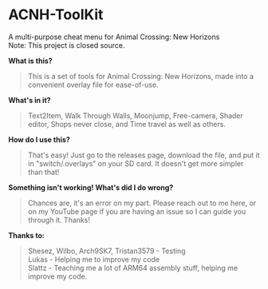 # ACNH-ToolKit
A multi-purpose cheat menu for Animal Crossing: New Horizons  
Note: This project is closed source.

**What is this?**
> This is a set of tools for Animal Crossing: New Horizons, made into a convenient overlay file for ease-of-use.

**What's in it?**
> Text2Item, Walk Through Walls, Moonjump, Free-camera, Shader editor, Shops never close, and Time travel as well as others.

**How do I use this?**
> That's easy! Just go to the releases page, download the file, and put it in "switch/.overlays" on your SD card. It doesn't get more simpler than that!

**Something isn't working! What's did I do wrong?**
> Chances are, it's an error on my part. Please reach out to me here, or on my YouTube page if you are having an issue so I can guide you through it. Thanks! 

**Thanks to:**
> Shesez, Wilbo, Arch9SK7, Tristan3579 - Testing  
> Lukas - Helping me to improve my code  
> Slattz - Teaching me a lot of ARM64 assembly stuff, helping me improve my code.
